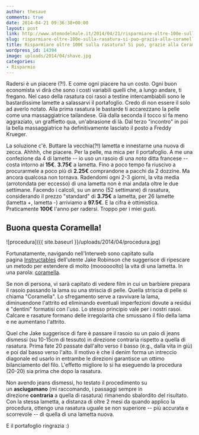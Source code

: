 ```yaml
---
author: thesave
comments: true
date: 2014-04-21 09:36:38+00:00
layout: post
link: http://www.atomodelmale.it/2014/04/21/risparmiare-oltre-100e-sulla-rasatura-si-puo-grazia-alla-coramella/
slug: risparmiare-oltre-100e-sulla-rasatura-si-puo-grazia-alla-coramella
title: Risparmiare oltre 100€ sulla rasatura? Si può, grazie alla Coramella!
wordpress_id: 14394
image: uploads/2014/04/shave.jpg
categories:
- Risparmio
---
```


Radersi è un piacere (?!). E come ogni piacere ha un costo. Ogni buon economista vi dirà che sono i costi variabili quelli che, a lungo andare, ti fregano. Nel caso della rasatura coi rasoi a testine intercambiabili sono le bastardissime lamette a salassarvi il portafoglio. Credo di non essere il solo ad averlo notato. Alla prima rasatura le bastarde ti accarezzano la pelle come una massaggiatrice tailandese. Già dalla seconda il tocco si fa meno aggraziato, un graffietto qua, un'abrasione di là. Dal terzo "incontro" in poi la bella massaggiatrice ha definitivamente lasciato il posto a Freddy Krueger.

La soluzione c'è. Buttare la vecchia(?!) lametta e innestarne una nuova di zecca. Ahhhh, che piacere. Per la pelle, ma mica per il portafoglio. A me una confezione da 4 di lamette -- io uso un rasoio di una _nota_ ditta francese -- costa intorno ai **15€**. **3.75€** a lametta. Fino a poco tempo fa riuscivo a procurarmele a poco più di **2.25€** comprandone a pacchi da 2 dozzine. Ma ancora qualcosa non tornava. Radendomi ogni 2-3 giorni, la vita media (arrotondata per eccesso) di una lametta non è mai andata oltre le due settimane. Facendo i calcoli, su un anno (52 settimane) di rasatura, considerando il prezzo "standard" di **3.75€** a lametta, per 26 lamette (lametta +, lametta -) arriviamo a **97.5€**. E la cifra è ottimistica.
Praticamente **100€** l'anno per radersi. Troppo per i miei gusti.

## Buona questa Coramella!

![procedura]({{ site.baseurl }}/uploads/2014/04/procedura.jpg)

Fortunatamente, navigando nell'Interweb sono capitato sulla pagina [Instructables](http://www.instructables.com/id/How-to-extend-the-life-of-your-Razor-Blade-keeping/) dell'utente Jake Robinson che suggerisce di ripescare un metodo per estendere di molto (moooooolto) la vita di una lametta. In una parola: [coramella](http://it.wikipedia.org/wiki/Coramella).

Se non di persona, vi sarà capitato di vedere film in cui un barbiere prepara il rasoio passando la lama su una striscia di pelle. Quella striscia di pelle si chiama "Coramella". Lo sfregamento serve a ravvivare la lama, diminuendone l'attrito ed eliminando eventuali imperfezioni dovute a residui e "dentini" formatisi con l'uso. Lo stesso principio vale per i nostri rasoi. Calcare e rasature formano delle irregolarità che smussano il filo della lama e ne aumentano l'attrito.

Quel che Jake suggerisce di fare è passare il rasoio su un paio di jeans dismessi (su 10-15cm di tessuto) in direzione contraria rispetto a quella di rasatura. Prima fate 20 passate dall'alto verso il basso (e.g., dalla vita in giù) e poi dal basso verso l'alto. Il motivo è che il denim forma un intreccio diagonale ed usarlo in entrambe le direzioni garantisce un ottimo bilanciamento del filo. L'effetto migliore lo si ha eseguendo la procedura (20-20) sia prima che dopo la rasatura.

Non avendo jeans dismessi, ho testato il procedimento su un **asciugamano** (mi raccomando, i passaggi sempre in direzione **contraria** a quella di rasatura) rimanendo sbalordito del risultato. Con la stessa lametta, a distanza di oltre 2 mesi da quando applico la procedura, ottengo una rasatura uguale se non superiore -- più accurata e scorrevole -- di quella di una lametta nuova.

E il portafoglio ringrazia :)
